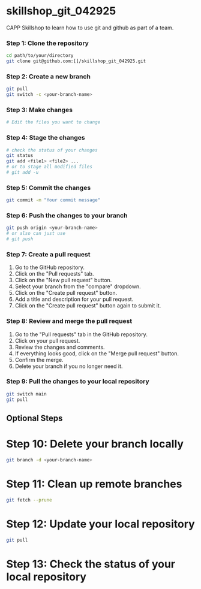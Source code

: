 # skillshop_git_042925
CAPP Skillshop to learn how to use git and github as part of a team.

### Step 1: Clone the repository
```bash
cd path/to/your/directory
git clone git@github.com:[]/skillshop_git_042925.git
```

### Step 2: Create a new branch
```bash
git pull
git switch -c <your-branch-name>
```

### Step 3: Make changes
```bash
# Edit the files you want to change
```
### Step 4: Stage the changes
```bash
# check the status of your changes
git status
git add <file1> <file2> ...
# or to stage all modified files
# git add -u 
```
### Step 5: Commit the changes
```bash
git commit -m "Your commit message"
```
### Step 6: Push the changes to your branch
```bash
git push origin <your-branch-name>
# or also can just use  
# git push
```

### Step 7: Create a pull request
1. Go to the GitHub repository.
2. Click on the "Pull requests" tab.
3. Click on the "New pull request" button.
4. Select your branch from the "compare" dropdown.
5. Click on the "Create pull request" button.
6. Add a title and description for your pull request.
7. Click on the "Create pull request" button again to submit it.

### Step 8: Review and merge the pull request
1. Go to the "Pull requests" tab in the GitHub repository.
2. Click on your pull request.
3. Review the changes and comments.
4. If everything looks good, click on the "Merge pull request" button.
5. Confirm the merge.
6. Delete your branch if you no longer need it.

### Step 9: Pull the changes to your local repository
```bash
git switch main
git pull
```

## Optional Steps
# Step 10: Delete your branch locally
```bash
git branch -d <your-branch-name>
```
# Step 11: Clean up remote branches
```bash
git fetch --prune
```
# Step 12: Update your local repository
```bash
git pull
```
# Step 13: Check the status of your local repository
```bash